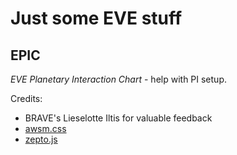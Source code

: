 # Just some EVE stuff

## EPIC

*EVE Planetary Interaction Chart* - help with PI setup.

Credits:
  * BRAVE's Lieselotte Iltis for valuable feedback
  * [awsm.css](https://igoradamenko.github.io/awsm.css/index.html)
  * [zepto.js](https://zeptojs.com/)